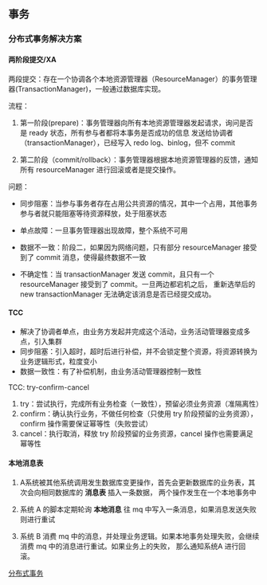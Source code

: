 
## 事务

### 分布式事务解决方案

#### 两阶段提交/XA

两段提交：存在一个协调各个本地资源管理器（ResourceManager）的事务管理器(TransactionManager)，一般通过数据库实现。

流程：

1. 第一阶段(prepare)：事务管理器向所有本地资源管理器发起请求，询问是否是 ready 状态，所有参与者都将本事务是否成功的信息
发送给协调者（transactionManager），已经写入 redo log、binlog，但不 commit

2. 第二阶段（commit/rollback）：事务管理器根据本地资源管理器的反馈，通知所有 resourceManager 进行回滚或者是提交操作。


问题：

* 同步阻塞：当参与事务者存在占用公共资源的情况，其中一个占用，其他事务参与者就只能阻塞等待资源释放，处于阻塞状态

* 单点故障：一旦事务管理器出现故障，整个系统不可用

* 数据不一致：阶段二，如果因为网络问题，只有部分 resourceManager 接受到了 commit 消息，使得最终数据不一致

* 不确定性：当 transactionManager 发送 commit，且只有一个 resourceManager 接受到了 commit。一旦两边都宕机之后，
重新选举后的 new transactionManager 无法确定该消息是否已经提交成功。

####  TCC

* 解决了协调者单点，由业务方发起并完成这个活动，业务活动管理器变成多点，引入集群
* 同步阻塞：引入超时，超时后进行补偿，并不会锁定整个资源，将资源转换为业务逻辑形式，粒度变小
* 数据一致性：有了补偿机制，由业务活动管理器控制一致性

TCC: try-confirm-cancel

1. try：尝试执行，完成所有业务检查（一致性），预留必须业务资源（准隔离性）
2. confirm：确认执行业务，不做任何检查（只使用 try 阶段预留的业务资源），confirm 操作需要保证幂等性（失败尝试）
3. cancel：执行取消，释放 try 阶段预留的业务资源，cancel 操作也需要满足幂等性

#### 本地消息表

1. A系统被其他系统调用发生数据库变更操作，首先会更新数据库的业务表，其次会向相同数据库的 __消息表__ 插入一条数据，
两个操作发生在一个本地事务中

2. 系统 A 的脚本定期轮询 __本地消息__ 往 mq 中写入一条消息，如果消息发送失败则进行重试

3. 系统 B 消费 mq 中的消息，并处理业务逻辑。如果本地事务处理失败，会继续消费 mq 中的消息进行重试。如果业务上的失败，
那么通知系统A 进行回滚。

[分布式事务](https://xiaomi-info.github.io/2020/01/02/distributed-transaction/)